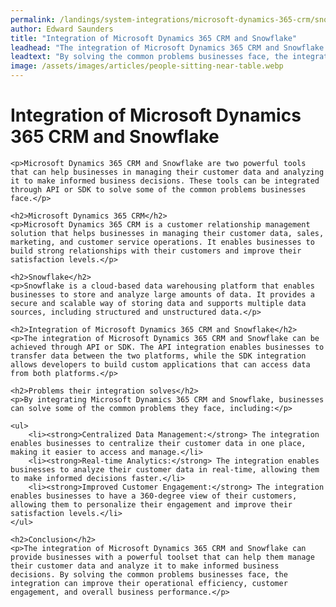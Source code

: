 ```yaml
---
permalink: /landings/system-integrations/microsoft-dynamics-365-crm/snowflake
author: Edward Saunders
title: "Integration of Microsoft Dynamics 365 CRM and Snowflake"
leadhead: "The integration of Microsoft Dynamics 365 CRM and Snowflake can provide businesses with a powerful toolset that can help them manage their customer data and analyze it to make informed business decisions"
leadtext: "By solving the common problems businesses face, the integration can improve their operational efficiency, customer engagement, and overall business performance."
image: /assets/images/articles/people-sitting-near-table.webp
---
```

<div class="arttext">	<h1>Integration of Microsoft Dynamics 365 CRM and Snowflake</h1>

	<p>Microsoft Dynamics 365 CRM and Snowflake are two powerful tools that can help businesses in managing their customer data and analyzing it to make informed business decisions. These tools can be integrated through API or SDK to solve some of the common problems businesses face.</p>

	<h2>Microsoft Dynamics 365 CRM</h2>
	<p>Microsoft Dynamics 365 CRM is a customer relationship management solution that helps businesses in managing their customer data, sales, marketing, and customer service operations. It enables businesses to build strong relationships with their customers and improve their satisfaction levels.</p>

	<h2>Snowflake</h2>
	<p>Snowflake is a cloud-based data warehousing platform that enables businesses to store and analyze large amounts of data. It provides a secure and scalable way of storing data and supports multiple data sources, including structured and unstructured data.</p>

	<h2>Integration of Microsoft Dynamics 365 CRM and Snowflake</h2>
	<p>The integration of Microsoft Dynamics 365 CRM and Snowflake can be achieved through API or SDK. The API integration enables businesses to transfer data between the two platforms, while the SDK integration allows developers to build custom applications that can access data from both platforms.</p>

	<h2>Problems their integration solves</h2>
	<p>By integrating Microsoft Dynamics 365 CRM and Snowflake, businesses can solve some of the common problems they face, including:</p>

	<ul>
		<li><strong>Centralized Data Management:</strong> The integration enables businesses to centralize their customer data in one place, making it easier to access and manage.</li>
		<li><strong>Real-time Analytics:</strong> The integration enables businesses to analyze their customer data in real-time, allowing them to make informed decisions faster.</li>
		<li><strong>Improved Customer Engagement:</strong> The integration enables businesses to have a 360-degree view of their customers, allowing them to personalize their engagement and improve their satisfaction levels.</li>
	</ul>

	<h2>Conclusion</h2>
	<p>The integration of Microsoft Dynamics 365 CRM and Snowflake can provide businesses with a powerful toolset that can help them manage their customer data and analyze it to make informed business decisions. By solving the common problems businesses face, the integration can improve their operational efficiency, customer engagement, and overall business performance.</p>
</div>